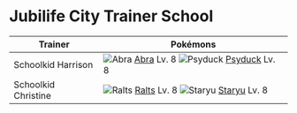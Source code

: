 # Jubilife City Trainer School

Trainer                    | Pokémons
---                        | ---
Schoolkid Harrison         | ![][063]  [Abra] Lv. 8  ![][054]  [Psyduck] Lv. 8
Schoolkid Christine        | ![][280]  [Ralts] Lv. 8  ![][120]  [Staryu] Lv. 8


[054]: https://raw.githubusercontent.com/PokeAPI/sprites/master/sprites/pokemon/54.png "Psyduck"
[063]: https://raw.githubusercontent.com/PokeAPI/sprites/master/sprites/pokemon/63.png "Abra"
[120]: https://raw.githubusercontent.com/PokeAPI/sprites/master/sprites/pokemon/120.png "Staryu"
[280]: https://raw.githubusercontent.com/PokeAPI/sprites/master/sprites/pokemon/280.png "Ralts"
[Psyduck]: pokemon_changes/054/
[Abra]: pokemon_changes/063/
[Staryu]: pokemon_changes/120/
[Ralts]: pokemon_changes/280/
